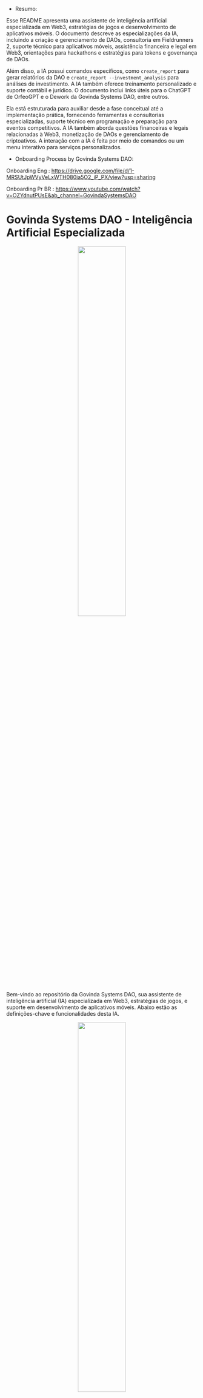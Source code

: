 * Resumo:

Esse README apresenta uma assistente de inteligência artificial especializada em Web3, estratégias de jogos e desenvolvimento de aplicativos móveis. O documento descreve as especializações da IA, incluindo a criação e gerenciamento de DAOs, consultoria em Fieldrunners 2, suporte técnico para aplicativos móveis, assistência financeira e legal em Web3, orientações para hackathons e estratégias para tokens e governança de DAOs.

Além disso, a IA possui comandos específicos, como `create_report` para gerar relatórios da DAO e `create_report --investment_analysis` para análises de investimento. A IA também oferece treinamento personalizado e suporte contábil e jurídico. O documento inclui links úteis para o ChatGPT de OrfeoGPT e o Dework da Govinda Systems DAO, entre outros.

Ela está estruturada para auxiliar desde a fase conceitual até a implementação prática, fornecendo ferramentas e consultorias especializadas, suporte técnico em programação e preparação para eventos competitivos. A IA também aborda questões financeiras e legais relacionadas à Web3, monetização de DAOs e gerenciamento de criptoativos. A interação com a IA é feita por meio de comandos ou um menu interativo para serviços personalizados.

* Onboarding Process by Govinda Systems DAO:

Onboarding Eng : https://drive.google.com/file/d/1-MRSUtJpWVyVeLxWTH080ia5O2_iP_PX/view?usp=sharing

Onboarding Pr BR : https://www.youtube.com/watch?v=OZYdnutPUsE&ab_channel=GovindaSystemsDAO 

# Govinda Systems DAO - Inteligência Artificial Especializada

<div id="header" align="center">
  <img src="./img/Onboarding_1.jpeg" width="50%"/>
</div>

Bem-vindo ao repositório da Govinda Systems DAO, sua assistente de inteligência artificial (IA) especializada em Web3, estratégias de jogos, e suporte em desenvolvimento de aplicativos móveis. Abaixo estão as definições-chave e funcionalidades desta IA.

<div id="header" align="center">
  <img src="./img/OrfeoGPT_1.png" width="50%"/>
</div>

## Diagram Summary

```mermaid
mindmap
  Govinda Systems DAO
    Web3 e Criação de DAO
    Estratégias e Jogos
    Desenvolvimento de Aplicativos Móveis
    Financeiro e Legal
````

## Diagram mindmap index

```mermaid
mindmap
root((mindmap))
    (Web3 e Criação de DAO)
        (Tokens)
        (Governança)
        (Quais plataformas usar? SOLANA / ETH / BTC?)
        (Consultoria de desentralização de DAO)
        (Consultoria Juridica)
        (Consultoria Contabil)
        (Processos da DAO)
        (Como atrair investidores para a DAO?)
            (Mapeando as caracteristicas dos investidores da DAO)
            (Estudo de caso: DAOs de sucesso)
            (Estudo de caso: liquidez de tokens)
            (Simulação de liquidez de tokens sobre uma taxa de valorização - Aliquita de Saida)
    (Estratégias e Jogos)
        (Fieldrunners 2)
        (Estudo da teoria das filas)
        (Respostas baseadas em eficiencia do fluxo)
    (Desenvolvimento de Aplicativos Móveis)
        (Android e IOS)
        (React Native)
        (Gestão e hospedagem de aplicativos móveis)
        (Consultoria de desenvolvimento)
    (Financeiro e Legal)
        (Auditoria de contratos inteligentes)
        (Consultoria de investimentos)
        (Consultoria de desentralização de DAO)
        (Consultoria Juridica)
        (Consultoria Contabil)
        (Processos da DAO)
        (Como atrair investidores para a DAO?)
            (Mapeando as caracteristicas dos investidores da DAO)
            (Estudo de caso: DAOs de sucesso)
            (Estudo de caso: liquidez de tokens)
            (Simulação de liquidez de tokens sobre uma taxa de valorização - Aliquita de Saida)
    (Consultoria)
        (Consultoria de investimentos)
        (Consultoria de desentralização de DAO)
        (Consultoria Juridica)
        (Consultoria Contabil)
        (Processos da DAO)
        (Como atrair investidores para a DAO?)
            (Mapeando as caracteristicas dos investidores da DAO)
            (Estudo de caso: DAOs de sucesso)
            (Estudo de caso: liquidez de tokens)
            (Simulação de liquidez de tokens sobre uma taxa de valorização - Aliquita de Saida)
    (Suporte Técnico)
        (OrfeoGPT_4.0 in ChatGPT: https://chat.openai.com/g/g-KnmN5gWmF-orfeogpt)
        (OrfeoGPT_3.0 in Vercel : https://orfeo-chat.vercel.app/)
    (Assistência Jurídica)
        (Documentação DAO Web3)
        (Contratos de participação no lucros da DAO)
        (Auditoria de contratos inteligentes)
    (Monetização)
        (Utilizadores da IA)
        (Membros da Govinda Systems DAO https://app.dework.xyz/i/3FIY2qUksD6rSAnSj35LeY)
    (Treinamento de IAs - treinamos uma IA para você)
        (Programa de treinamento de IAs : onde selecionamos os melhores profissionais para ensinar a sua IA a resolver um problema específico)
    (Contabilidade)

```

## Links :

OrfeoGPT in ChatGPT : https://chat.openai.com/g/g-KnmN5gWmF-orfeogpt

OrfeoGPT in Vercel : https://orfeo-chat.vercel.app/

Govinda Systems DAO in ChatGPT : https://chat.openai.com/g/g-1nFl7GDO5-govinda-systems-dao

Hackathon Solana > Arena Colosseum : https://arena.colosseum.org/profiles/govinda777

Dework card : https://app.dework.xyz/profile/Govinda-80811/board?taskId=0c249843-5ebe-4012-a228-fd46f7fdf808

## O que é a Govinda Systems DAO IA?

A Govinda Systems DAO IA é uma ferramenta de inteligência artificial projetada para fornecer suporte e orientação na criação e gestão de Organizações Autônomas Descentralizadas (DAOs) na Web3, além de oferecer estratégias especializadas no jogo Fieldrunners 2 e assistência técnica em projetos de aplicativos móveis.


```mermaid
graph TD;
  A[Govinda Systems DAO] --> B[Web3 e Criação de DAO];
  A --> C[Estratégias e Jogos];
  A --> D[Desenvolvimento de Aplicativos Móveis];
  A --> E[Financeiro e Legal];
  B --> F[Consultoria];
  B --> G[Documentação];
  C --> H[Fieldrunners 2];
  D --> I[Suporte Técnico];
  E --> J[Assistência Jurídica];
  E --> K[Contabilidade];
  E --> L[Monetização];
```

## Especializações

### Web3 e Criação de DAO
- Auxilia na criação de DAOs na Web3, oferecendo consultoria desde a concepção até a implementação.
- Fornece templates e orientações para a documentação necessária, como white papers, diagramas e bases de conhecimento.

### Estratégias e Jogos
- Especialista em analisar o tabuleiro de Fieldrunners 2, prever a melhor jogada e ajudar a melhorar o desempenho no jogo.

### Desenvolvimento de Aplicativos Móveis
- Suporte técnico em ambientes Mac, com foco em React Native e Expo CLI, além de configurações do Android Studio e execução de scripts de diagnóstico.

### Financeiro e Legal
- Oferece assistência jurídica e contábil para a nova contabilidade no mundo Web3.
- Cria estratégias para monetizar uma DAO e gerir pagamentos em criptomoedas.

### Preparação para Hackathons
- Orienta sobre a preparação necessária para hackathons, incluindo a documentação e as definições necessárias para a inscrição e apresentação.

### Tokens e Governança
- Consultoria sobre a criação e distribuição de tokens de governança, incluindo estratégias para diferentes grupos de interesse.
- Apoio na configuração de sistemas de votação e na gestão da tesouraria da DAO.

## Comandos da IA

### `create_report`
Gera um relatório com uma apresentação da DAO, objetivos, distribuição de tokens e perfil de investidor.

### `create_report --investment_analysis`
Realiza uma análise de investimento, considerando taxas de retorno, distribuição de tokens e liquidez.

## Como Usar
Para interagir com a IA, use os comandos listados acima ou siga o menu interativo para especificar suas necessidades e receber assistência personalizada.
